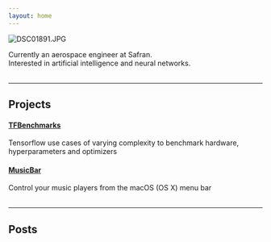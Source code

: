 ```yaml
---
layout: home
---
```

![DSC01891.JPG]({{site.baseurl}}/images/Index/DSC01891.JPG)

Currently an aerospace engineer at Safran.<br>
Interested in artificial intelligence and neural networks.<br>
<br>

----
## Projects

#### [TFBenchmarks]({{site.baseurl}}/TFBenchmarks/)

Tensorflow use cases of varying complexity to benchmark hardware, hyperparameters and optimizers

#### [MusicBar]({{site.baseurl}}/MusicBar/)

Control your music players from the macOS (OS X) menu bar
<br>
<br>

----
## Posts
